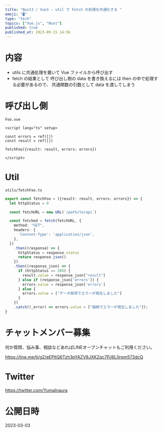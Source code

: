 ```yaml
---
title: "Nuxt3 / Vue3 – util で Fetch の処理を共通化する "
emoji: "🖥"
type: "tech"
topics: ["Vue.js", "Nuxt"]
published: true
published_at: 2023-09-15 14:56
---
```


# 内容

- utils に共通処理を置いて Vue ファイルから呼び出す
-  fetch の結果として 呼び出し側の data を書き換えるには then の中で処理する必要があるので、 共通関数の引数として data を渡してしまう

# 呼び出し側

`Foo.vue`

```vue
<script lang="ts" setup>

const errors = ref([])
const result = ref([])

fetchFoo({result: result, errors: errors})

</script>
```

# Util

`utils/fetchFoo.ts`

```ts
export const fetchFoo = ({result: result, errors: errors}) => {
  let httpStatus = 0

  const fetchURL = new URL(`/path/to/api`)

  const fetched = fetch(fetchURL, {
    method: "GET",
    headers: {
      'Content-Type': 'application/json',
    },
  })
    .then((response) => {
      httpStatus = response.status
      return response.json()
    })
    .then((response_json) => {
      if (httpStatus == 200) {
        result.value = response_json["result"]
      } else if (response_json['errors']) {
        errors.value = response_json['errors']
      } else {
        errors.value = ["データ取得でエラーが発生しました"]
      }
    })
    .catch((_error) => errors.value = ["接続でエラーが発生しました"]);
}
```


# チャットメンバー募集


何か質問、悩み事、相談などあればLINEオープンチャットもご利用ください。

https://line.me/ti/g2/eEPltQ6Tzh3pYAZV8JXKZqc7PJ6L0rpm573dcQ


# Twitter

https://twitter.com/YumaInaura


# 公開日時

2023-03-03
